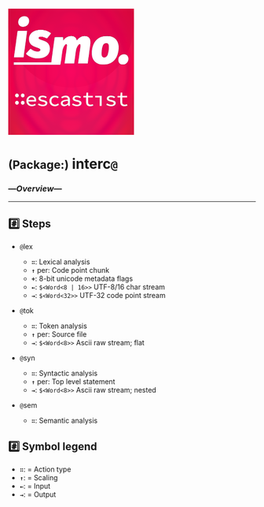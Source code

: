![– escastist –](https://raw.githubusercontent.com/ismo-js/escastist/master/var/ismo-escastist-icon.256.png)

# <small>(Package:)</small> interc`@`
### —*Overview*—
---

## :hash: Steps

+   `@`lex 
    -   **`∷`**:
        Lexical analysis
    -   **`↑`** per:
        Code point chunk
    -   **`+`**:
        8-bit unicode metadata flags
    -   **`←`**:
        `$<Word<8 | 16>>`
        UTF-8/16 char stream
    -   **`→`**:
        `$<Word<32>>`
        UTF-32 code point stream

+   `@`tok
    -   **`∷`**:
        Token analysis
    -   **`↑`** per:
        Source file
    -   **`→`**:
        `$<Word<8>>`
        Ascii raw stream;
        flat

+   `@`syn
    -   **`∷`**:
        Syntactic analysis
    -   **`↑`** per:
        Top level statement
    -   **`→`**:
        `$<Word<8>>`
        Ascii raw stream;
        nested

+   `@`sem
    -   **`∷`**:
        Semantic analysis


## :hash: Symbol legend

*   **`∷`**:
    = Action type
*   **`↑`**:
    = Scaling
*   **`←`**:
    = Input
*   **`→`**:
    = Output